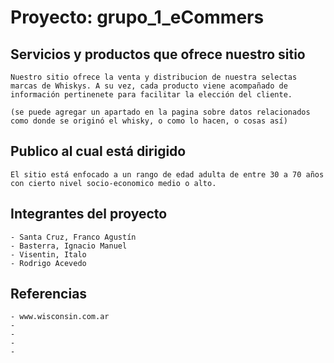 # Proyecto: grupo_1_eCommers

## Servicios y productos que ofrece nuestro sitio
    Nuestro sitio ofrece la venta y distribucion de nuestra selectas marcas de Whiskys. A su vez, cada producto viene acompañado de información pertinenete para facilitar la elección del cliente. 

    (se puede agregar un apartado en la pagina sobre datos relacionados como donde se originó el whisky, o como lo hacen, o cosas así)

## Publico al cual está dirigido
    El sitio está enfocado a un rango de edad adulta de entre 30 a 70 años con cierto nivel socio-economico medio o alto.

## Integrantes del proyecto
    - Santa Cruz, Franco Agustín
    - Basterra, Ignacio Manuel
    - Visentin, Italo
    - Rodrigo Acevedo

## Referencias

    - www.wisconsin.com.ar
    -
    -
    -
    -

